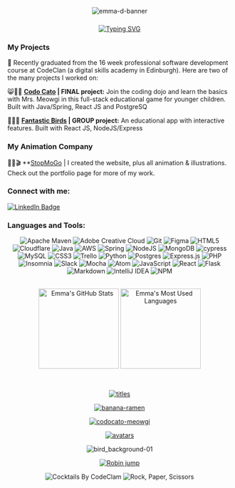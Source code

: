 <div align = "center">

![emma-d-banner](https://user-images.githubusercontent.com/101479360/182030759-da5b4943-59cb-4524-9e28-487aaa3f8e49.jpg)

### 

[![Typing SVG](https://readme-typing-svg.herokuapp.com?font=poppins&size=30&color=FF3399&width=900&lines=Hello+%F0%9F%91%8B++I'm+Emma.+Welcome+to+my+github!;I'm+a+creative+designer+with+a+background+in;animation+and+teaching.;++++++++++++++++++++(%CD%A0%E2%89%96+%CD%9C%CA%96%CD%A0%E2%89%96)%F0%9F%91%8C++;Stay+a+while+and+have+a+look+around+(+%CD%A1%F0%9F%91%81%EF%B8%8F%E2%80%AF%CD%9C%CA%96+%CD%A1%F0%9F%91%81%EF%B8%8F);++++;++++++++++++++++++++++++%CA%95%E2%80%A2%CC%81%E1%B4%A5%E2%80%A2%CC%80%CA%94%E3%81%A3+++++;+++;++++++++++++++++++++++++++(%C9%94%E2%97%94%E2%80%BF%E2%97%94)%C9%94+%E2%99%A5;+++;++++++++++++++++++++++++++(%E2%94%80%E2%80%BF%E2%80%BF%E2%94%80);+++++++++;++++++++(%E3%81%A3%EF%BC%BE%E2%96%BF%EF%BC%BE)%DB%B6%F0%9F%8D%B8%F0%9F%8C%9F%F0%9F%8D%BA%D9%A9(%CB%98%E2%97%A1%CB%98+))](https://git.io/typing-svg)

</div>

### 

  ### My Projects
  
  🎉 Recently graduated from the 16 week professional software development course at CodeClan (a digital skills academy in Edinburgh). Here are two of the many projects I worked on:
  
😸🥋👘   **[Codo Cato](https://github.com/emma-dougherty/codocato_front-end) | FINAL project:** Join the coding dojo and learn the basics with Mrs. Meowgi in this full-stack educational game for younger children. Built with Java/Spring, React JS and PostgreSQ

🦆🦚🦩 **[Fantastic Birds](https://github.com/emma-dougherty/fantastic-birds) | GROUP project:** An educational app with interactive features. Built with React JS, NodeJS/Express

### My Animation Company

🎨🎥🎬 **[StopMoGo](https://www.stopmogo.com/) |  I created the website, plus all animation & illustrations. Check out the portfolio page for more of my work.

### Connect with me:

  <div id="badges">
  <a href="https://www.linkedin.com/in/helloemmadougherty">
    <img src="https://img.shields.io/badge/LinkedIn-blue?style=for-the-badge&logo=linkedin&logoColor=white" alt="LinkedIn Badge"/>
  </a>
</div>

###

### Languages and Tools:  
<div align = "center">

![Apache Maven](https://img.shields.io/badge/Apache%20Maven-C71A36?style=for-the-badge&logo=Apache%20Maven&logoColor=white)
![Adobe Creative Cloud](https://img.shields.io/badge/Adobe%20Creative%20Cloud-DA1F26.svg?style=for-the-badge&logo=Adobe%20Creative%20Cloud&logoColor=white)
![Git](https://img.shields.io/badge/git-%23F05033.svg?style=for-the-badge&logo=git&logoColor=white)
![Figma](https://img.shields.io/badge/figma-%23F24E1E.svg?style=for-the-badge&logo=figma&logoColor=white)
![HTML5](https://img.shields.io/badge/html5-%23E34F26.svg?style=for-the-badge&logo=html5&logoColor=white)
![Cloudflare](https://img.shields.io/badge/Cloudflare-F38020?style=for-the-badge&logo=Cloudflare&logoColor=white)
![Java](https://img.shields.io/badge/java-%23ED8B00.svg?style=for-the-badge&logo=java&logoColor=white)
![AWS](https://img.shields.io/badge/AWS-%23FF9900.svg?style=for-the-badge&logo=amazon-aws&logoColor=white)
![Spring](https://img.shields.io/badge/spring-%236DB33F.svg?style=for-the-badge&logo=spring&logoColor=white)
![NodeJS](https://img.shields.io/badge/node.js-6DA55F?style=for-the-badge&logo=node.js&logoColor=white)
![MongoDB](https://img.shields.io/badge/MongoDB-%234ea94b.svg?style=for-the-badge&logo=mongodb&logoColor=white)
![cypress](https://img.shields.io/badge/-cypress-%23E5E5E5?style=for-the-badge&logo=cypress&logoColor=058a5e)
![MySQL](https://img.shields.io/badge/mysql-%2300f.svg?style=for-the-badge&logo=mysql&logoColor=white)
![CSS3](https://img.shields.io/badge/css3-%231572B6.svg?style=for-the-badge&logo=css3&logoColor=white)
![Trello](https://img.shields.io/badge/Trello-%23026AA7.svg?style=for-the-badge&logo=Trello&logoColor=white)
![Python](https://img.shields.io/badge/python-3670A0?style=for-the-badge&logo=python&logoColor=ffdd54)
![Postgres](https://img.shields.io/badge/postgres-%23316192.svg?style=for-the-badge&logo=postgresql&logoColor=white)
![Express.js](https://img.shields.io/badge/express.js-%23404d59.svg?style=for-the-badge&logo=express&logoColor=%2361DAFB)
![PHP](https://img.shields.io/badge/php-%23777BB4.svg?style=for-the-badge&logo=php&logoColor=white)
![Insomnia](https://img.shields.io/badge/Insomnia-black?style=for-the-badge&logo=insomnia&logoColor=5849BE)
![Slack](https://img.shields.io/badge/Slack-4A154B?style=for-the-badge&logo=slack&logoColor=white)
![Mocha](https://img.shields.io/badge/-mocha-%238D6748?style=for-the-badge&logo=mocha&logoColor=white)
![Atom](https://img.shields.io/badge/Atom-%2366595C.svg?style=for-the-badge&logo=atom&logoColor=white)
![JavaScript](https://img.shields.io/badge/javascript-%23323330.svg?style=for-the-badge&logo=javascript&logoColor=%23F7DF1E)
![React](https://img.shields.io/badge/react-%2320232a.svg?style=for-the-badge&logo=react&logoColor=%2361DAFB)
![Flask](https://img.shields.io/badge/flask-%23000.svg?style=for-the-badge&logo=flask&logoColor=white)
![Markdown](https://img.shields.io/badge/markdown-%23000000.svg?style=for-the-badge&logo=markdown&logoColor=white)
![IntelliJ IDEA](https://img.shields.io/badge/IntelliJIDEA-000000.svg?style=for-the-badge&logo=intellij-idea&logoColor=white)
![NPM](https://img.shields.io/badge/NPM-%23000000.svg?style=for-the-badge&logo=npm&logoColor=white)

</div>

<p align = "center">
<br>
  <img alt="Emma's GitHub Stats" src="https://github-readme-stats.vercel.app/api?username=emma-dougherty&show_icons=true&hide_border=false&title_color=ff3399&icon_color=ff3399&bg_color=09131B&text_color=ffffff&border_color=0c1a25" height="180px" />
 
 <img alt="Emma's Most Used Languages" src="https://github-readme-stats.vercel.app/api/top-langs/?username=emma-dougherty&layout=compact&title_color=ff3399&bg_color=09131B&text_color=ff3399&border_color=0c1a25" height="180px"/>
<br>

</p>
<br>

<div align = "center">
  <a href="https://github.com/emma-dougherty/codocato_front-end"> 
  
  ![titles](https://user-images.githubusercontent.com/101479360/188743809-c9382072-fc1f-4253-8324-36ab52859408.jpg)

  ![banana-ramen](https://user-images.githubusercontent.com/101479360/188741093-65cf11e8-d675-4093-97a5-31b2220fffed.jpg)
  
![codocato-meowgi](https://user-images.githubusercontent.com/101479360/188741423-e886f2d3-5353-486c-8b43-04b3ac686a29.jpg)

![avatars](https://user-images.githubusercontent.com/101479360/188747245-0138bc6a-2792-4393-b4db-43573fd01a0a.jpg)
  </a>
  
  ![bird_background-01](https://user-images.githubusercontent.com/101479360/188723602-efd625d7-0d15-4a88-8154-b39d27bec80c.jpg)
  
  <a href="https://github.com/emma-dougherty/fantastic-birds"> <img alt="Robin jump" src="https://user-images.githubusercontent.com/101479360/181045044-fccf5ee6-4754-467f-ab71-1398f281caba.gif">
 </a>

  <img alt="Cocktails By CodeClam" src="https://user-images.githubusercontent.com/101479360/181007981-b10c051b-5f5d-4072-9a71-44a68c205c95.gif" />

  <img alt="Rock, Paper, Scissors" src="https://user-images.githubusercontent.com/101479360/181257811-4b905a0c-0d5c-4977-bb65-6a17713a2422.jpg" />

</div>
